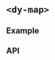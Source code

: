# `<dy-map>`

## Example

<gbp-media src="/map.png"></gbp-media>

## API

<gbp-api src="/src/elements/map.ts"></gbp-api>
